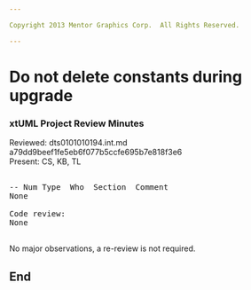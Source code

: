 ```yaml
---

Copyright 2013 Mentor Graphics Corp.  All Rights Reserved.

---
```


# Do not delete constants during upgrade
### xtUML Project Review Minutes

Reviewed:  dts0101010194.int.md  a79dd9beef1fe5eb6f077b5ccfe695b7e818f3e6   
Present:  CS, KB, TL

<pre>

-- Num Type  Who  Section  Comment
None

Code review:
None

</pre>
   
No major observations, a re-review is not required.


End
---
